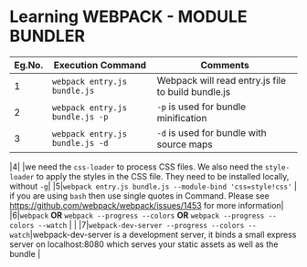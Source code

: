 # Learning WEBPACK - MODULE BUNDLER

|Eg.No.|Execution Command|Comments|
|------|-----------------|--------|
|1|```webpack entry.js bundle.js```|Webpack will read entry.js file to build bundle.js|
|2|```webpack entry.js bundle.js -p``` |```-p``` is used for bundle minification|
|3|```webpack entry.js bundle.js -d```|```-d``` is used for bundle with source maps|


|4| |we need the ```css-loader``` to process CSS files. We also need the ```style-loader``` to apply the styles in the CSS file. They need to be installed locally, without ```-g```|
|5|```webpack entry.js bundle.js --module-bind 'css=style!css'``` | if you are using ```bash``` then use single quotes in Command. Please see https://github.com/webpack/webpack/issues/1453 for more information|
|6|```webpack``` **OR** ```webpack --progress --colors``` **OR** ```webpack --progress --colors --watch``` | |
|7|```webpack-dev-server --progress --colors --watch```|webpack-dev-server is a development server, it binds a small express server on localhost:8080 which serves your static assets as well as the bundle |
